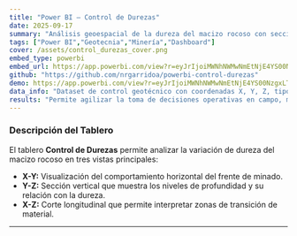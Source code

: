 ```yaml
---
title: "Power BI — Control de Durezas"
date: 2025-09-17
summary: "Análisis geoespacial de la dureza del macizo rocoso con secciones interactivas X-Y, Y-Z y X-Z."
tags: ["Power BI","Geotecnia","Minería","Dashboard"]
cover: /assets/control_durezas_cover.png
embed_type: powerbi
embed_url: https://app.powerbi.com/view?r=eyJrIjoiMWNhNWMwNmEtNjE4YS00NzgxLTkzOTUtYTliYjMyYTk0NTI3IiwidCI6ImY3YWNmODc2LWU3ZTgtNDQ0Yy05NWFlLWY5NTQ4YWNmZTMyZiIsImMiOjR9
github: "https://github.com/nrgarridoa/powerbi-control-durezas"
demo: https://app.powerbi.com/view?r=eyJrIjoiMWNhNWMwNmEtNjE4YS00NzgxLTkzOTUtYTliYjMyYTk0NTI3IiwidCI6ImY3YWNmODc2LWU3ZTgtNDQ0Yy05NWFlLWY5NTQ4YWNmZTMyZiIsImMiOjR9
data_info: "Dataset de control geotécnico con coordenadas X, Y, Z, tipo de roca y clasificación de dureza."
results: "Permite agilizar la toma de decisiones operativas en campo, mejorando la detección de zonas críticas que pueden afectar el rendimiento de perforación o voladura."
---
```


### Descripción del Tablero
El tablero **Control de Durezas** permite analizar la variación de dureza del macizo rocoso en tres vistas principales:

- **X-Y:** Visualización del comportamiento horizontal del frente de minado.  
- **Y-Z:** Sección vertical que muestra los niveles de profundidad y su relación con la dureza.  
- **X-Z:** Corte longitudinal que permite interpretar zonas de transición de material.

---
